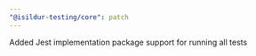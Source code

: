 ```yaml
---
"@isildur-testing/core": patch
---
```


Added Jest implementation package support for running all tests
